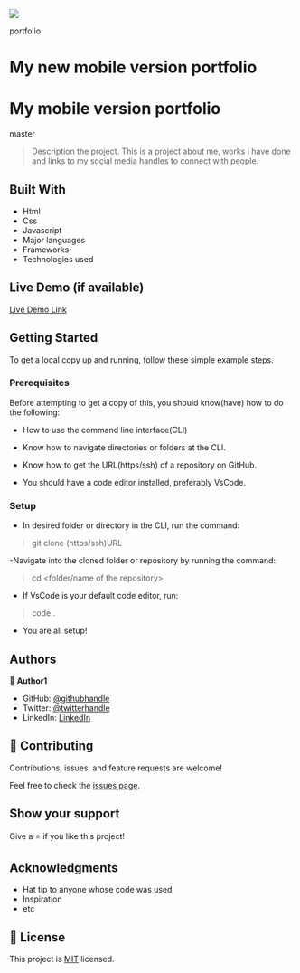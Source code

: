 ![](https://img.shields.io/badge/Microverse-blueviolet)

portfolio
# My new mobile version portfolio

# My mobile version portfolio
 master

> Description the project.
This is a project about me, works i have done and links to my social media handles to connect with people. 

## Built With
- Html
- Css
- Javascript
- Major languages
- Frameworks
- Technologies used

## Live Demo (if available)

[Live Demo Link](https://livedemo.com)


## Getting Started

To get a local copy up and running, follow these simple example steps.

### Prerequisites
Before attempting to get a copy of this, you should know(have) how to do the following:

- How to use the command line interface(CLI)

- Know how to navigate directories or folders at the CLI.

- Know how to get the URL(https/ssh) of a repository on GitHub.

- You should have a code editor installed, preferably VsCode.

### Setup

- In desired folder or directory in the CLI, run the command:

> git clone (https/ssh)URL

-Navigate into the cloned folder or repository by running the command:

> cd <folder/name of the repository>

- If VsCode is your default code editor, run:

> code .

- You are all setup!


## Authors

👤 **Author1**

- GitHub: [@githubhandle](https://github.com/lawrahkonwea)
- Twitter: [@twitterhandle](https://twitter.com/lawrah_xo)
- LinkedIn: [LinkedIn](https://linkedin.com/in/laurakonwea)


## 🤝 Contributing

Contributions, issues, and feature requests are welcome!

Feel free to check the [issues page](../../issues/).

## Show your support

Give a ⭐️ if you like this project!

## Acknowledgments

- Hat tip to anyone whose code was used
- Inspiration
- etc

## 📝 License

This project is [MIT](./LICENSE) licensed.

